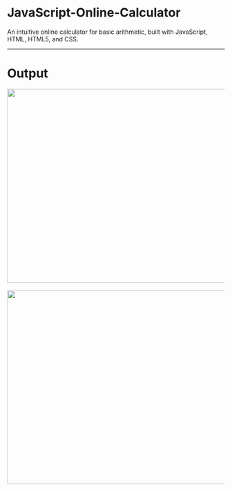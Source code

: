 # JavaScript-Online-Calculator
An intuitive online calculator for basic arithmetic, built with JavaScript, HTML, HTML5, and CSS.
<hr> 

# Output

<img src= "https://github.com/SuhaniTaran/JavaScript-Online-Calculator/assets/125569401/fb857e90-668b-4451-b990-27e147e1e3cf" width=600 height=450>
<br><br>
<img src= "https://github.com/SuhaniTaran/JavaScript-Online-Calculator/assets/125569401/c6fca090-5850-4e74-8df5-43fca439fe44" width=600 height=450>
